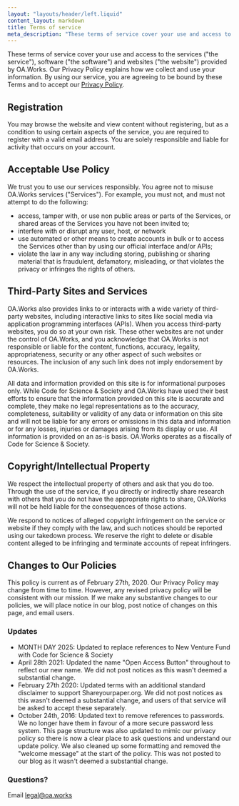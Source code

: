```yaml
---
layout: "layouts/header/left.liquid"
content_layout: markdown
title: Terms of service
meta_description: "These terms of service cover your use and access to the services."
---
```


These terms of service cover your use and access to the services ("the service"), software ("the software") and websites ("the website") provided by OA.Works. Our Privacy Policy explains how we collect and use your information. By using our service, you are agreeing to be bound by these Terms and to accept our [Privacy Policy](/policies/privacy).

## Registration

You may browse the website and view content without registering, but as a condition to using certain aspects of the service, you are required to register with a valid email address. You are solely responsible and liable for activity that occurs on your account.

## Acceptable Use Policy

We trust you to use our services responsibly. You agree not to misuse OA.Works services ("Services"). For example, you must not, and must not attempt to do the following:

- access, tamper with, or use non public areas or parts of the Services, or shared areas of the Services you have not been invited to;
- interfere with or disrupt any user, host, or network
- use automated or other means to create accounts in bulk or to access the Services other than by using our official interface and/or APIs;
- violate the law in any way including storing, publishing or sharing material that is fraudulent, defamatory, misleading, or that violates the privacy or infringes the rights of others.

## Third-Party Sites and Services

OA.Works also provides links to or interacts with a wide variety of third-party websites, including interactive links to sites like social media via application programming interfaces (APIs). When you access third-party websites, you do so at your own risk. These other websites are not under the control of OA.Works, and you acknowledge that OA.Works is not responsible or liable for the content, functions, accuracy, legality, appropriateness, security or any other aspect of such websites or resources. The inclusion of any such link does not imply endorsement by OA.Works.

All data and information provided on this site is for informational purposes only. While Code for Science & Society and OA.Works have used their best efforts to ensure that the information provided on this site is accurate and complete, they make no legal representations as to the accuracy, completeness, suitability or validity of any data or information on this site and will not be liable for any errors or omissions in this data and information or for any losses, injuries or damages arising from its display or use. All information is provided on an as-is basis. OA.Works operates as a fiscally  of Code for Science & Society.

## Copyright/Intellectual Property

We respect the intellectual property of others and ask that you do too. Through the use of the service, if you directly or indirectly share research with others that you do not have the appropriate rights to share, OA.Works will not be held liable for the consequences of those actions.

We respond to notices of alleged copyright infringement on the service or website if they comply with the law, and such notices should be reported using our takedown process. We reserve the right to delete or disable content alleged to be infringing and terminate accounts of repeat infringers.

## Changes to Our Policies

This policy is current as of February 27th, 2020. Our Privacy Policy may change from time to time. However, any revised privacy policy will be consistent with our mission. If we make any substantive changes to our policies, we will place notice in our blog, post notice of changes on this page, and email users.

### Updates

- MONTH DAY 2025: Updated to replace references to New Venture Fund with Code for Science & Society
- April 28th 2021: Updated the name "Open Access Button" throughout to reflect our new name. We did not post notices as this wasn't deemed a substantial change.
- February 27th 2020: Updated terms with an additional standard disclaimer to support Shareyourpaper.org. We did not post notices as this wasn't deemed a substantial change, and users of that service will be asked to accept these separately.
- October 24th, 2016: Updated text to remove references to passwords. We no longer have them in favour of a more secure password less system. This page structure was also updated to mimic our privacy policy so there is now a clear place to ask questions and understand our update policy. We also cleaned up some formatting and removed the "welcome message" at the start of the policy. This was not posted to our blog as it wasn't deemed a substantial change.

### Questions?

Email [legal@oa.works](mailto:legal@oa.works)
